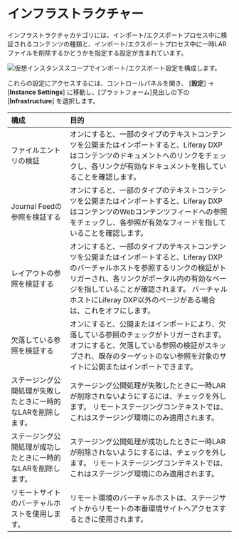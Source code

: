 # インフラストラクチャー

インフラストラクチャカテゴリには、インポート/エクスポートプロセス中に検証されるコンテンツの種類と、インポート/エクスポートプロセス中に一時LARファイルを削除するかどうかを指定する設定が含まれています。

![仮想インスタンススコープでインポート/エクスポート設定を構成します。](./infrastructure/images/01.png)

これらの設定にアクセスするには、コントロールパネルを開き、 [**設定**] → [**Instance Settings**] に移動し、[プラットフォーム]見出しの下の [**Infrastructure**] を選択します。

| 構成                               | 目的                                                                                                                                                         |
| :--- | :--- |
| ファイルエントリの検証                      | オンにすると、一部のタイプのテキストコンテンツを公開またはインポートすると、Liferay DXPはコンテンツのドキュメントへのリンクをチェックし、各リンクが有効なドキュメントを指していることを確認します。                                                    |
| Journal Feedの参照を検証する             | オンにすると、一部のタイプのテキストコンテンツを公開またはインポートすると、Liferay DXPはコンテンツのWebコンテンツフィードへの参照をチェックし、各参照が有効なフィードを指していることを確認します。                                                  |
| レイアウトの参照を検証する                    | オンにすると、一部のタイプのテキストコンテンツを公開またはインポートすると、Liferay DXPのバーチャルホストを参照するリンクの検証がトリガーされ、各リンクがポータル内の有効なページを指していることが確認されます。 バーチャルホストにLiferay DXP以外のページがある場合は、これをオフにします。 |
| 欠落している参照を検証する                    | オンにすると、公開またはインポートにより、欠落している参照のチェックがトリガーされます。 オフにすると、欠落している参照の検証がスキップされ、既存のターゲットのない参照を対象のサイトに公開またはインポートできます。                                                |
| ステージング公開処理が失敗したときに一時的なLARを削除します。 | ステージング公開処理が失敗したときに一時LARが削除されないようにするには、チェックを外します。 リモートステージングコンテキストでは、これはステージング環境にのみ適用されます。                                                                  |
| ステージング公開処理が成功したときに一時的なLARを削除します。 | ステージング公開処理が成功したときに一時LARが削除されないようにするには、チェックを外します。 リモートステージングコンテキストでは、これはステージング環境にのみ適用されます。                                                                  |
| リモートサイトのバーチャルホストを使用します。          | リモート環境のバーチャルホストは、ステージサイトからリモートの本番環境サイトへアクセスするときに使用されます。                                                                                                    |
